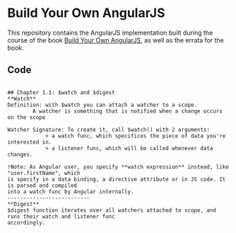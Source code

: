 # Build Your Own AngularJS

This repository contains the AngularJS implementation built during the course of the book [Build Your Own AngularJS](http://teropa.info/build-your-own-angular), as well as the errata for the book.

## Code

```

## Chapter 1.1: $watch and $digest
**Watch**
Definition: with $watch you can attach a watcher to a scope.
        A watcher is something that is notified when a change occurs on the scope

Watcher Signature: To create it, call $watch() with 2 arguments:
            > a watch func, which specifices the piece of data you're interested in.
            > a listener func, which will be called whenever data changes.

!Note: As Angular user, you specify **watch expression** instead, like "user.firstName", which
is specify in a data binding, a directive attribute or in JS code. It is parsed and compiled
into a watch func by Angular internally.
--------------------------
**Digest**
$digest function iterates over all watchers attached to scope, and runs their watch and listener func
accordingly.
```
